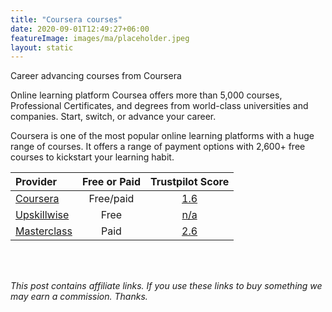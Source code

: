```yaml
---
title: "Coursera courses"
date: 2020-09-01T12:49:27+06:00
featureImage: images/ma/placeholder.jpeg
layout: static
---
```


Career advancing courses from Coursera

Online learning platform Coursea offers more than 5,000 courses, Professional Certificates, and degrees from world-class universities and companies. Start, switch, or advance your career.

Coursera is one of the most popular online learning platforms with a huge range of courses. It offers a range of payment options with 2,600+ free courses to kickstart your learning habit.

| Provider      | Free or Paid  |  Trustpilot Score  |
| :-----------          | :--------------:      |  :--------------:         |
| [Coursera](https://www.coursera.org/) | Free/paid | [1.6](https://uk.trustpilot.com/review/coursera.org) | 
| [Upskillwise](https://upskillwise.com/online-learning-platforms/) | Free | [n/a](n/a) | 
| [Masterclass](https://www.masterclass.com/) | Paid | [2.6](https://www.trustpilot.com/review/masterclass.com) | 
  

<br/><br/>

*This post contains affiliate links. If you use these links to buy something we may
earn a commission. Thanks.*






